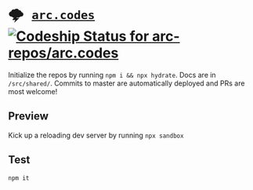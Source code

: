 # <kbd>:cloud_with_lightning: [`arc.codes`](https://arc.codes)</kbd> [ ![Codeship Status for arc-repos/arc.codes](https://app.codeship.com/projects/69a79dc0-4fd3-0135-6f18-062897f7455f/status?branch=master)](https://app.codeship.com/projects/234163)

Initialize the repos by running `npm i && npx hydrate`. Docs are in `/src/shared/`. Commits to master are automatically deployed and PRs are most welcome!

## Preview

Kick up a reloading dev server by running `npx sandbox`

## Test

```
npm it
```
